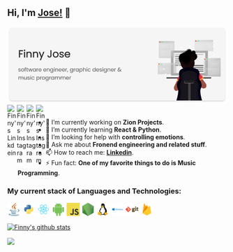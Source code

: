## Hi, I'm [Jose!](https://finnynj.live) 👋  

<img src="https://raw.githubusercontent.com/finnynj/finnynj/master/banner-about.png">

<a href="https://linkedin.com/in/finnynj">
  <img align="left" alt="Finny's Linkdein" width="22px" src="https://cdn.jsdelivr.net/npm/simple-icons@v3/icons/linkedin.svg" />
</a>
<a href="https://hankerrank.com/finnynj">
  <img align="left" alt="Finny's Instagram" width="22px" src="https://cdn.jsdelivr.net/npm/simple-icons@v3/icons/hackerrank.svg" />
</a>
<a href="https://instagram.com/finnysjose/">
  <img align="left" alt="Finny's Instagram" width="22px" src="https://cdn.jsdelivr.net/npm/simple-icons@v3/icons/instagram.svg" />
</a>
<a href="https://behance.net/finnynj">
  <img align="left" alt="Finny's Instagram" width="22px" src="https://cdn.jsdelivr.net/npm/simple-icons@v3/icons/behance.svg" />
</a>
</br>
</br>

- 🔭 I’m currently working on **Zion Projects**.
- 🌱 I’m currently learning **React & Python**.
- 🤔 I’m looking for help with **controlling emotions**.
- 💬 Ask me about **Fronend engineering and related stuff**.
- 📫 How to reach me: **[Linkedin](https://www.linkedin.com/in/finnynj/)**.
- ⚡ Fun fact: **One of my favorite things to do is Music Programming**.

### My current stack of Languages and Technologies: 

<code><img height="30" src="https://raw.githubusercontent.com/github/explore/80688e429a7d4ef2fca1e82350fe8e3517d3494d/topics/java/java.png"></code>
<code><img height="30" src="https://raw.githubusercontent.com/github/explore/80688e429a7d4ef2fca1e82350fe8e3517d3494d/topics/python/python.png"></code>
<code><img height="30" src="https://raw.githubusercontent.com/github/explore/80688e429a7d4ef2fca1e82350fe8e3517d3494d/topics/react/react.png"></code>
<code><img height="30" src="https://raw.githubusercontent.com/github/explore/80688e429a7d4ef2fca1e82350fe8e3517d3494d/topics/android/android.png"></code>
<code><img height="30" src="https://raw.githubusercontent.com/github/explore/80688e429a7d4ef2fca1e82350fe8e3517d3494d/topics/javascript/javascript.png"></code>
<code><img height="30" src="https://raw.githubusercontent.com/github/explore/80688e429a7d4ef2fca1e82350fe8e3517d3494d/topics/nodejs/nodejs.png"></code>
<code><img height="30" src="https://raw.githubusercontent.com/github/explore/80688e429a7d4ef2fca1e82350fe8e3517d3494d/topics/linux/linux.png"></code>
<code><img height="30" src="https://raw.githubusercontent.com/github/explore/80688e429a7d4ef2fca1e82350fe8e3517d3494d/topics/windows/windows.png"></code>
<code><img height="30" src="https://raw.githubusercontent.com/github/explore/80688e429a7d4ef2fca1e82350fe8e3517d3494d/topics/git/git.png"></code>
<code><img height="30" src="https://raw.githubusercontent.com/github/explore/80688e429a7d4ef2fca1e82350fe8e3517d3494d/topics/firebase/firebase.png"></code>

[![Finny's github stats](https://github-readme-stats.vercel.app/api?username=finnynj)](https://github.com/anuraghazra/github-readme-stats)

<a href="https://github.com/finnynj">
  <img align="center" src="https://github-readme-stats.vercel.app/api/top-langs/?username=finnynj&theme=light&hide_langs_below=1" />
</a>


